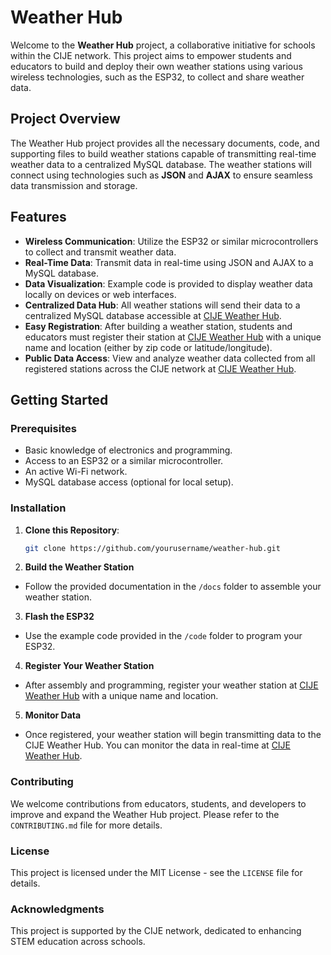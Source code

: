 # Weather Hub

Welcome to the **Weather Hub** project, a collaborative initiative for schools within the CIJE network. This project aims to empower students and educators to build and deploy their own weather stations using various wireless technologies, such as the ESP32, to collect and share weather data.

## Project Overview

The Weather Hub project provides all the necessary documents, code, and supporting files to build weather stations capable of transmitting real-time weather data to a centralized MySQL database. The weather stations will connect using technologies such as **JSON** and **AJAX** to ensure seamless data transmission and storage.

## Features

- **Wireless Communication**: Utilize the ESP32 or similar microcontrollers to collect and transmit weather data.
- **Real-Time Data**: Transmit data in real-time using JSON and AJAX to a MySQL database.
- **Data Visualization**: Example code is provided to display weather data locally on devices or web interfaces.
- **Centralized Data Hub**: All weather stations will send their data to a centralized MySQL database accessible at [CIJE Weather Hub](https://cijeweatherhub.site).
- **Easy Registration**: After building a weather station, students and educators must register their station at [CIJE Weather Hub](https://cijeweatherhub.site) with a unique name and location (either by zip code or latitude/longitude).
- **Public Data Access**: View and analyze weather data collected from all registered stations across the CIJE network at [CIJE Weather Hub](https://cijeweatherhub.site).

## Getting Started

### Prerequisites

- Basic knowledge of electronics and programming.
- Access to an ESP32 or a similar microcontroller.
- An active Wi-Fi network.
- MySQL database access (optional for local setup).

### Installation

1. **Clone this Repository**:
   ```bash
   git clone https://github.com/yourusername/weather-hub.git
2. **Build the Weather Station**

- Follow the provided documentation in the `/docs` folder to assemble your weather station.

3. **Flash the ESP32**

- Use the example code provided in the `/code` folder to program your ESP32.

4. **Register Your Weather Station**

- After assembly and programming, register your weather station at [CIJE Weather Hub](https://cijeweatherhub.site) with a unique name and location.

5. **Monitor Data**

- Once registered, your weather station will begin transmitting data to the CIJE Weather Hub. You can monitor the data in real-time at [CIJE Weather Hub](https://cijeweatherhub.site).

### Contributing

We welcome contributions from educators, students, and developers to improve and expand the Weather Hub project. Please refer to the `CONTRIBUTING.md` file for more details.

### License

This project is licensed under the MIT License - see the `LICENSE` file for details.

### Acknowledgments

This project is supported by the CIJE network, dedicated to enhancing STEM education across schools.
